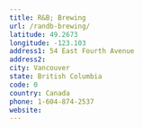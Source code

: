 ```yaml
---
title: R&B; Brewing
url: /randb-brewing/
latitude: 49.2673
longitude: -123.103
address1: 54 East Fourth Avenue
address2: 
city: Vancouver
state: British Columbia
code: 0
country: Canada
phone: 1-604-874-2537
website: 
---
```


